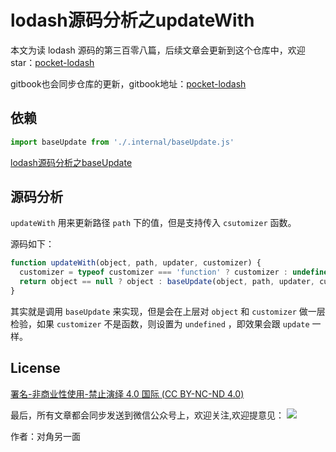 # lodash源码分析之updateWith

本文为读 lodash 源码的第三百零八篇，后续文章会更新到这个仓库中，欢迎 star：[pocket-lodash](https://github.com/yeyuqiudeng/pocket-lodash)

gitbook也会同步仓库的更新，gitbook地址：[pocket-lodash](https://www.gitbook.com/book/yeyuqiudeng/pocket-lodash/details)

## 依赖

```javascript
import baseUpdate from './.internal/baseUpdate.js'
```

[lodash源码分析之baseUpdate](./internal/baseUpdate.md)


## 源码分析

`updateWith` 用来更新路径 `path` 下的值，但是支持传入 `csutomizer` 函数。

源码如下：

```javascript
function updateWith(object, path, updater, customizer) {
  customizer = typeof customizer === 'function' ? customizer : undefined
  return object == null ? object : baseUpdate(object, path, updater, customizer)
}
```

其实就是调用 `baseUpdate` 来实现，但是会在上层对 `object` 和 `customizer` 做一层检验，如果 `customizer` 不是函数，则设置为 `undefined` ，即效果会跟 `update` 一样。

## License 

[署名-非商业性使用-禁止演绎 4.0 国际 (CC BY-NC-ND 4.0)](http://creativecommons.org/licenses/by-nc-nd/4.0/)

最后，所有文章都会同步发送到微信公众号上，欢迎关注,欢迎提意见：  ![](https://raw.githubusercontent.com/yeyuqiudeng/resource/master/images/qrcode_front-end-article.jpg) 

作者：对角另一面 